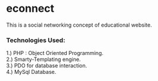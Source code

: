 econnect
========

This is a social networking concept of educational website. 

<h3>Technologies Used:</h3>


1.) PHP : Object Oriented Programming. <br/>
2.) Smarty-Templating engine.<br/>
3.) PDO for database interaction.<br/>
4.) MySql Database.<br/>

